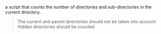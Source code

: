 a script that counts the number of directories and sub-directories in the current directory.
>
> The current and parent directories should not be taken into account
> Hidden directories should be counted
